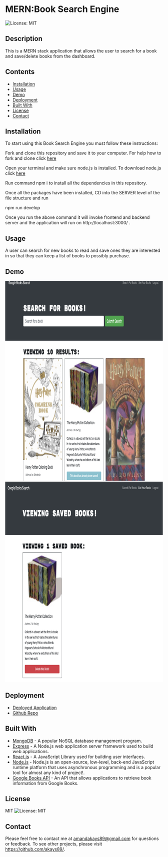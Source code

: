 # MERN:Book Search Engine
![License: MIT](https://img.shields.io/badge/License-MIT-yellow.svg)
## Description
This is a MERN stack application that allows the user to search for a book and save/delete books from the dashboard.
## Contents
* [Installation](#Installation)
* [Usage](#Usage)
* [Demo](#Demo)
* [Deployment](#Deployment)
* [Built With](#built-with)
* [License](#License)
* [Contact](#Questions?)
## Installation
To start using this Book Search Engine you must follow these instructions:

Fork and clone this repository and save it to your computer. For help how to fork and clone click [here](https://guides.github.com/activities/forking/)

Open your terminal and make sure node.js is installed. To download node.js click [here](https://nodejs.org/en/download/)

Run command npm i to install all the dependencies in this repository.

Once all the packages have been installed, CD into the SERVER level of the file structure and run

npm run develop

Once you run the above command it will invoke frontend and backend server and the application will run on http://localhost:3000/ .
 
## Usage
A user can search for new books to read and save ones they are interested in so that they can keep a list of books to possibly purchase.

## Demo
<img src="./client/public/imgs/homepage.png" alt="homepage" style="height: 40rem ; width:40 rem;"/>
<img src="./client/public/imgs/savedbooks.png" alt="saved books" style="height: 40rem ; width:40 rem;"/>

## Deployment
- [Deployed Application](https://arcane-beyond-08361.herokuapp.com/)
- [Github Repo](https://github.com/akays89/bookSearch)

## Built With

* [MongoDB](https://www.mongodb.com/) - A popular NoSQL database management program.
* [Express](https://expressjs.com/) - A Node.js web application server framework used to build web applications. 
* [React.js](https://reactjs.org/) - A JavaScript Library used for building user interfaces.
* [Node.js](https://nodejs.dev/learn/) - Node.js is an open-source, low-level, back-end JavaScript runtime platform that uses asynchronous programming and is a popular tool for almost any kind of project!.
* [Google Books API](https://developers.google.com/books) - An API that allows applications to retrieve book information from Google Books.

## License
MIT
![License: MIT](https://img.shields.io/badge/License-MIT-yellow.svg)
## Contact
Please feel free to contact me at amandakays89@gmail.com for questions or feedback. 
To see other projects, please visit https://github.com/akays89/.
